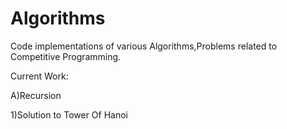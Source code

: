 # Algorithms
Code implementations of various Algorithms,Problems related to Competitive Programming.

Current Work:

A)Recursion

1)Solution to Tower Of Hanoi 




